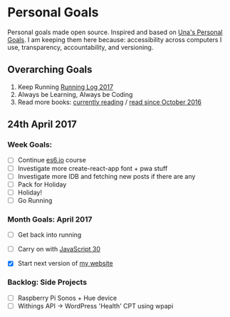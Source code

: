 Personal Goals
==============

Personal goals made open source. Inspired and based on [Una's Personal Goals](https://github.com/una/personal-goals). I am keeping them here because: accessibility across computers I use, transparency, accountability, and versioning.

## Overarching Goals
1. Keep Running [Running Log 2017](/running/2017-weekly.md)
2. Always be Learning, Always be Coding
3. Read more books: [currently reading](/books/books-in-progress.md) / [read since October 2016](/books/books-read.md)

## 24th April 2017

### Week Goals:
- [ ] Continue [es6.io](https://es6.io) course
- [ ] Investigate more create-react-app font + pwa stuff
- [ ] Investigate more IDB and fetching new posts if there are any
- [ ] Pack for Holiday
- [ ] Holiday!
- [ ] Go Running

### Month Goals: April 2017
- [ ] Get back into running
- [ ] Carry on with [JavaScript 30](https://javascript30.com/)
- [x] Start next version of [my website](https://big-andy.co.uk)


### Backlog: Side Projects
- [ ] Raspberry Pi Sonos + Hue device
- [ ] Withings API -> WordPress 'Health' CPT using wpapi
